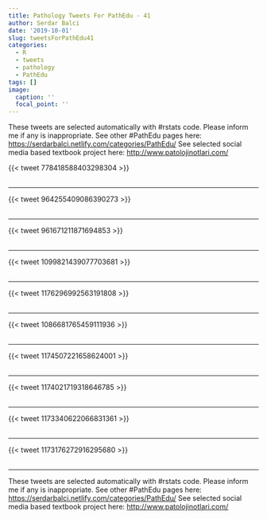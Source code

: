 ```yaml
---
title: Pathology Tweets For PathEdu - 41
author: Serdar Balci
date: '2019-10-01'
slug: tweetsForPathEdu41
categories:
  - R
  - tweets
  - pathology
  - PathEdu
tags: []
image:
  caption: ''
  focal_point: ''
---
```



These tweets are selected automatically with #rstats code. Please inform me if any is inappropriate.
See other #PathEdu pages here: https://serdarbalci.netlify.com/categories/PathEdu/ 
See selected social media based textbook project here: http://www.patolojinotlari.com/

{{< tweet 778418588403298304 >}}
<br>
<br>
<hr>
{{< tweet 964255409086390273 >}}
<br>
<br>
<hr>
{{< tweet 961671211871694853 >}}
<br>
<br>
<hr>
{{< tweet 1099821439077703681 >}}
<br>
<br>
<hr>
{{< tweet 1176296992563191808 >}}
<br>
<br>
<hr>
{{< tweet 1086681765459111936 >}}
<br>
<br>
<hr>
{{< tweet 1174507221658624001 >}}
<br>
<br>
<hr>
{{< tweet 1174021719318646785 >}}
<br>
<br>
<hr>
{{< tweet 1173340622066831361 >}}
<br>
<br>
<hr>
{{< tweet 1173176272916295680 >}}
<br>
<br>
<hr>


These tweets are selected automatically with #rstats code. Please inform me if any is inappropriate.
See other #PathEdu pages here: https://serdarbalci.netlify.com/categories/PathEdu/ 
See selected social media based textbook project here: http://www.patolojinotlari.com/
